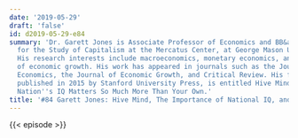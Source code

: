 ```yaml
---
date: '2019-05-29'
draft: 'false'
id: d2019-05-29-e84
summary: 'Dr. Garett Jones is Associate Professor of Economics and BB&amp;T Professor
  for the Study of Capitalism at the Mercatus Center, at George Mason University.
  His research interests include macroeconomics, monetary economics, and the microfoundations
  of economic growth. His work has appeared in journals such as the Journal of Monetary
  Economics, the Journal of Economic Growth, and Critical Review. His first book,
  published in 2015 by Stanford University Press, is entitled Hive Mind: How Your
  Nation''s IQ Matters So Much More Than Your Own.'
title: '#84 Garett Jones: Hive Mind, The Importance of National IQ, and Immigration'
---
```

{{< episode >}}
